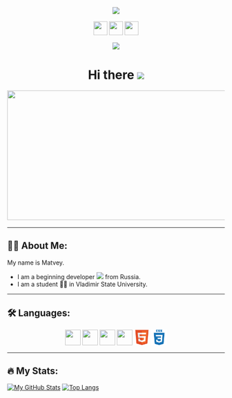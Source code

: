 <!--
**matveykurochkin/matveykurochkin** is a ✨ _special_ ✨ repository because its `README.md` (this file) appears on your GitHub profile.

Here are some ideas to get you started:

- 🔭 I’m currently working on ...
- 🌱 I’m currently learning ...
- 👯 I’m looking to collaborate on ...
- 🤔 I’m looking for help with ...
- 💬 Ask me about ...
- 📫 How to reach me: ...
- 😄 Pronouns: ...
- ⚡ Fun fact: ...
-->

<div id="header" align="center">
  <img src="https://cdn.hyvor.com/s1/uploads/talk/user-uploads/63fdf9af787569.135079391677588911RLPyYHkUnE6FzzjFGuwK.gif" width="200"/>
</div>

<p align="center"> 
<a href="https://vk.com/njfor" target="_blank" rel="noreferrer"><img src="https://free-png.ru/wp-content/uploads/2022/02/free-png.ru-306-340x340.png" width="32" height="32" /></a>
<a href="https://www.instagram.com/matvey.kurochkin/" target="_blank" rel="noreferrer"><img src="https://raw.githubusercontent.com/danielcranney/readme-generator/main/public/icons/socials/instagram.svg" width="32" height="32" /></a>
<a href="https://github.com/matveykurochkin" target="_blank" rel="noreferrer"><img src="https://raw.githubusercontent.com/danielcranney/readme-generator/main/public/icons/socials/github.svg" width="32" height="32" /></a> 
</p>

<div align="center">
<img src="https://komarev.com/ghpvc/?username=matveykurochkin&style=for-the-badge&color=blueviolet" />
</div>

<h1 align="center">
  Hi there
  <img src="https://media.giphy.com/media/hvRJCLFzcasrR4ia7z/giphy.gif" width="32px"/>
</h1>

<div align="center">
  <img src="https://media.giphy.com/media/dWesBcTLavkZuG35MI/giphy.gif" width="600" height="300"/>
</div>

---
## 👨‍💻 About Me:
<p>My name is Matvey.</p>

* I am a beginning developer <img src="https://media.giphy.com/media/WUlplcMpOCEmTGBtBW/giphy.gif" width="30"> from Russia.
* I am a student 👨‍🎓 in Vladimir State University.
---
## 🛠️ Languages:
<p align="center">
<a> <img src="https://raw.githubusercontent.com/danielcranney/readme-generator/main/public/icons/skills/csharp-colored.svg" width="36" height="36"></a>
<a> <img src="https://raw.githubusercontent.com/danielcranney/readme-generator/main/public/icons/skills/cplusplus-colored.svg" width="36" height="36"/></a>
<a> <img src="https://raw.githubusercontent.com/danielcranney/readme-generator/main/public/icons/skills/java-colored.svg" width="36" height="36"/></a>
<a> <img src="https://raw.githubusercontent.com/danielcranney/readme-generator/main/public/icons/skills/javascript-colored.svg" width="36" height="36"/></a>
<a> <img src="https://raw.githubusercontent.com/devicons/devicon/1119b9f84c0290e0f0b38982099a2bd027a48bf1/icons/html5/html5-original.svg" width="36" height="36"/></a>
<a> <img src="https://raw.githubusercontent.com/devicons/devicon/1119b9f84c0290e0f0b38982099a2bd027a48bf1/icons/css3/css3-plain-wordmark.svg" width="36" height="36"/></a>
</p>

---
## 🔥 My Stats:
[![My GitHub Stats](https://github-readme-stats.vercel.app/api/?username=matveykurochkin&count_private=true&theme=light&showicons=true)]()
[![Top Langs](https://github-readme-stats.vercel.app/api/top-langs/?username=matveykurochkin)](https://github.com/anuraghazra/github-readme-stats)